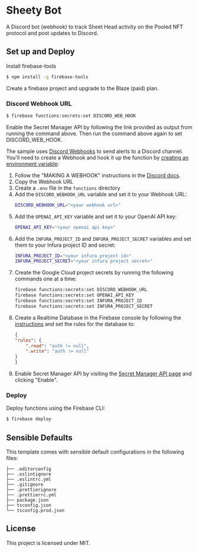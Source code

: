 # Sheety Bot

A Discord bot (webhook) to track Sheet Head activity on the Pooled NFT protocol and post updates to Discord.

## Set up and Deploy
Install firebase-tools
```bash
$ npm install -g firebase-tools
```
Create a firebase project and upgrade to the Blaze (paid) plan.

### Discord Webhook URL

```bash
$ firebase functions:secrets:set DISCORD_WEB_HOOK
```
Enable the Secret Manager API by following the link provided as output from running the command above. Then run the command above again to set DISCORD_WEB_HOOK.

The sample uses [Discord Webhooks](https://support.discord.com/hc/en-us/articles/228383668-Intro-to-Webhooks) to send alerts to a Discord channel. You'll need to create a Webhook and hook it up the function by [creating an environment variable](https://firebase.google.com/docs/functions/config-env#env-variables):

1. Follow the "MAKING A WEBHOOK" instructions in the [Discord docs](https://support.discord.com/hc/en-us/articles/228383668-Intro-to-Webhooks). 
1. Copy the Webhook URL
1. Create a `.env` file in the `functions` directory
1. Add the `DISCORD_WEBHOOK_URL` variable and set it to your Webhook URL:
    ```bash
    DISCORD_WEBHOOK_URL="<your webhook url>"
    ```
1. Add the `OPENAI_API_KEY` variable and set it to your OpenAI API key:
    ```bash
    OPENAI_API_KEY="<your openai api key>"
    ```
1. Add the `INFURA_PROJECT_ID` and `INFURA_PROJECT_SECRET` variables and set them to your Infura project ID and secret:
    ```bash
    INFURA_PROJECT_ID="<your infura project id>"
    INFURA_PROJECT_SECRET="<your infura project secret>"
    ```
1. Create the Google Cloud project secrets by running the following commands one at a time:
    ```bash
    firebase functions:secrets:set DISCORD_WEBHOOK_URL
    firebase functions:secrets:set OPENAI_API_KEY
    firebase functions:secrets:set INFURA_PROJECT_ID
    firebase functions:secrets:set INFURA_PROJECT_SECRET
    ```
1. Create a Realtime Database in the Firebase console by following the [instructions](https://firebase.google.com/docs/database/web/start#create_a_database) and set the rules for the database to:
    ```json
    {
    "rules": {
        ".read": "auth != null",
        ".write": "auth != null"
    }
    }
    ```
1. Enable Secret Manager API by visiting the [Secret Manager API page](https://console.developers.google.com/apis/api/secretmanager.googleapis.com/overview?project=<FIREBASE_PROJECT>) and clicking "Enable".

### Deploy
Deploy functions using the Firebase CLI:

```bash
$ firebase deploy
```

## Sensible Defaults

This template comes with sensible default configurations in the following files:

```text
├── .editorconfig
├── .eslintignore
├── .eslintrc.yml
├── .gitignore
├── .prettierignore
├── .prettierrc.yml
├── package.json
├── tsconfig.json
└── tsconfig.prod.json
```

## License

This project is licensed under MIT.